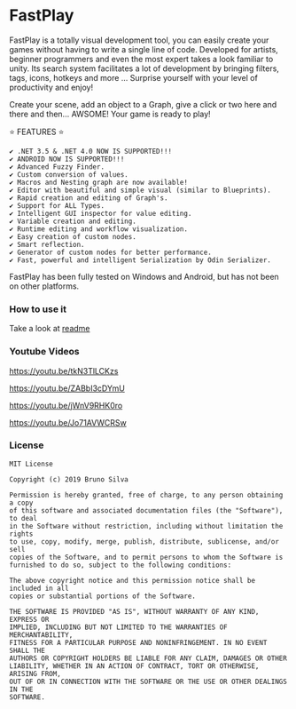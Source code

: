# FastPlay

FastPlay is a totally visual development tool, you can easily create your games without having to write a single line of code. Developed for artists, beginner programmers and even the most expert takes a look familiar to unity. Its search system facilitates a lot of development by bringing filters, tags, icons, hotkeys and more ... Surprise yourself with your level of productivity and enjoy!

Create your scene, add an object to a Graph, give a click or two here and there and then... AWSOME! Your game is ready to play!

⭐ FEATURES ⭐

    ✔️ .NET 3.5 & .NET 4.0 NOW IS SUPPORTED!!!
    ✔️ ANDROID NOW IS SUPPORTED!!!
    ✔️ Advanced Fuzzy Finder.
    ✔️ Custom conversion of values.
    ✔️ Macros and Nesting graph are now available!
    ✔️ Editor with beautiful and simple visual (similar to Blueprints).
    ✔️ Rapid creation and editing of Graph's.
    ✔️ Support for ALL Types.
    ✔️ Intelligent GUI inspector for value editing.
    ✔️ Variable creation and editing.
    ✔️ Runtime editing and workflow visualization.
    ✔️ Easy creation of custom nodes.
    ✔️ Smart reflection.
    ✔️ Generator of custom nodes for better performance.
    ✔️ Fast, powerful and intelligent Serialization by Odin Serializer.

FastPlay has been fully tested on Windows and Android, but has not been on other platforms.

### How to use it

Take a look at [readme](https://github.com/BrunoS3D/FastPlay/blob/master/Assets/FastPlay/Readme/Readme.pdf)

### Youtube Videos

https://youtu.be/tkN3TlLCKzs

https://youtu.be/ZABbI3cDYmU

https://youtu.be/jWnV9RHK0ro

https://youtu.be/Jo71AVWCRSw

### License
```
MIT License

Copyright (c) 2019 Bruno Silva

Permission is hereby granted, free of charge, to any person obtaining a copy
of this software and associated documentation files (the "Software"), to deal
in the Software without restriction, including without limitation the rights
to use, copy, modify, merge, publish, distribute, sublicense, and/or sell
copies of the Software, and to permit persons to whom the Software is
furnished to do so, subject to the following conditions:

The above copyright notice and this permission notice shall be included in all
copies or substantial portions of the Software.

THE SOFTWARE IS PROVIDED "AS IS", WITHOUT WARRANTY OF ANY KIND, EXPRESS OR
IMPLIED, INCLUDING BUT NOT LIMITED TO THE WARRANTIES OF MERCHANTABILITY,
FITNESS FOR A PARTICULAR PURPOSE AND NONINFRINGEMENT. IN NO EVENT SHALL THE
AUTHORS OR COPYRIGHT HOLDERS BE LIABLE FOR ANY CLAIM, DAMAGES OR OTHER
LIABILITY, WHETHER IN AN ACTION OF CONTRACT, TORT OR OTHERWISE, ARISING FROM,
OUT OF OR IN CONNECTION WITH THE SOFTWARE OR THE USE OR OTHER DEALINGS IN THE
SOFTWARE.

```
